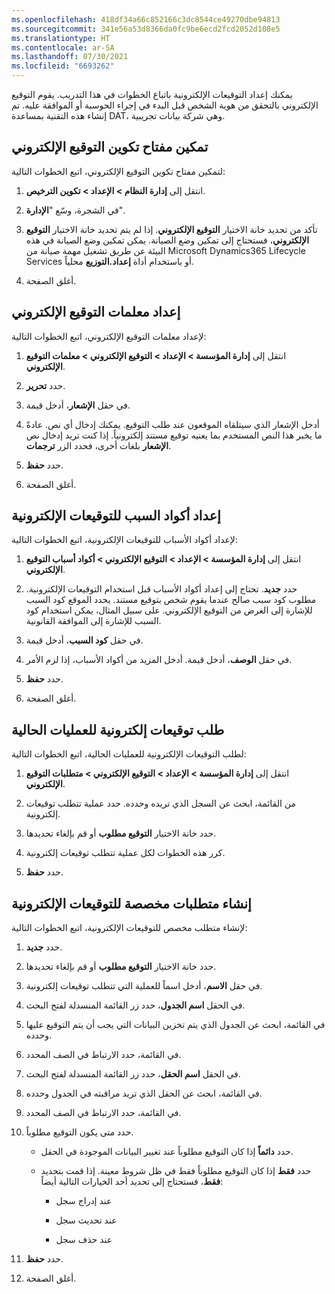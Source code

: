 ```yaml
---
ms.openlocfilehash: 418df34a66c852166c3dc8544ce49270dbe94813
ms.sourcegitcommit: 341e56a53d8366da0fc9be6ecd2fcd2052d108e5
ms.translationtype: HT
ms.contentlocale: ar-SA
ms.lasthandoff: 07/30/2021
ms.locfileid: "6693262"
---
```

يمكنك إعداد التوقيعات الإلكترونية باتباع الخطوات في هذا التدريب. يقوم التوقيع الإلكتروني بالتحقق من هوية الشخص قبل البدء في إجراء الحوسبة أو الموافقة عليه. تم إنشاء هذه التقنية بمساعدة DAT، وهي شركة بيانات تجريبية.

## <a name="enable-the-electronic-signature-configuration-key"></a>تمكين مفتاح تكوين التوقيع الإلكتروني

لتمكين مفتاح تكوين التوقيع الإلكتروني، اتبع الخطوات التالية:

1. انتقل إلى **إدارة النظام > الإعداد > تكوين الترخيص**.

1. في الشجرة، وسّع "**الإدارة**".

1. تأكد من تحديد خانة الاختيار **التوقيع الإلكتروني**. إذا لم يتم تحديد خانة الاختيار **التوقيع الإلكتروني**، فستحتاج إلى تمكين وضع الصيانة. يمكن تمكين وضع الصيانة في هذه البيئة عن طريق تشغيل مهمة صيانة من Microsoft Dynamics365 Lifecycle Services أو باستخدام أداة **إعداد.التوزيع** محلياً.

1. أغلق الصفحة.

## <a name="set-up-electronic-signature-parameters"></a>إعداد معلمات التوقيع الإلكتروني

لإعداد معلمات التوقيع الإلكتروني، اتبع الخطوات التالية:

1. انتقل إلى **إدارة المؤسسة > الإعداد > التوقيع الإلكتروني > معلمات التوقيع الإلكتروني**.

1. حدد **تحرير**.

1. في حقل **الإشعار‬**، أدخل قيمة.

1. أدخل الإشعار الذي سيتلقاه الموقعون عند طلب التوقيع.
يمكنك إدخال أي نص. عادةً ما يخبر هذا النص المستخدم بما يعنيه توقيع مستند إلكترونياً. إذا كنت تريد إدخال نص **الإشعار** بلغات أخرى، فحدد الزر **ترجمات**.

1. حدد **حفظ**.

1. أغلق الصفحة.

## <a name="set-up-reason-codes-for-electronic-signatures"></a>إعداد أكواد السبب للتوقيعات الإلكترونية

لإعداد أكواد الأسباب للتوقيعات الإلكترونية، اتبع الخطوات التالية:

1. انتقل إلى **إدارة المؤسسة > الإعداد > التوقيع الإلكتروني > أكواد أسباب التوقيع الإلكتروني**.

1. حدد **جديد**. تحتاج إلى إعداد أكواد الأسباب قبل استخدام التوقيعات الإلكترونية.
مطلوب كود سبب صالح عندما يقوم شخص بتوقيع مستند. يحدد الموقع كود السبب للإشارة إلى الغرض من التوقيع الإلكتروني. على سبيل المثال، يمكن استخدام كود السبب للإشارة إلى الموافقة القانونية.

1. في حقل **كود السبب‬**، أدخل قيمة.

1. في حقل **الوصف**، أدخل قيمة. أدخل المزيد من أكواد الأسباب، إذا لزم الأمر.

1. حدد **حفظ**.

1. أغلق الصفحة.

## <a name="require-electronic-signatures-for-existing-processes"></a>طلب توقيعات إلكترونية للعمليات الحالية

لطلب التوقيعات الإلكترونية للعمليات الحالية، اتبع الخطوات التالية:

1. انتقل إلى **إدارة المؤسسة > الإعداد > التوقيع الإلكتروني > متطلبات التوقيع الإلكتروني**.

1. من القائمة، ابحث عن السجل الذي تريده وحدده. حدد عملية تتطلب توقيعات إلكترونية.

1. حدد خانة الاختيار **التوقيع مطلوب** أو قم بإلغاء تحديدها.
  
1. كرر هذه الخطوات لكل عملية تتطلب توقيعات إلكترونية.

1. حدد **حفظ**.

## <a name="create-a-custom-requirement-for-electronic-signatures"></a>إنشاء متطلبات مخصصة للتوقيعات الإلكترونية

لإنشاء متطلب مخصص للتوقيعات الإلكترونية، اتبع الخطوات التالية:

1. حدد **جديد**.

1. حدد خانة الاختيار **التوقيع مطلوب** أو قم بإلغاء تحديدها.

1. في حقل **الاسم**، أدخل اسماً للعملية التي تتطلب توقيعات إلكترونية.

1. في الحقل **اسم الجدول**، حدد زر القائمة المنسدلة لفتح البحث.

1. في القائمة، ابحث عن الجدول الذي يتم تخزين البيانات التي يجب أن يتم التوقيع عليها وحدده.

1. في القائمة، حدد الارتباط في الصف المحدد.

1. في الحقل **اسم الحقل**، حدد زر القائمة المنسدلة لفتح البحث.

1. في القائمة، ابحث عن الحقل الذي تريد مراقبته في الجدول وحدده.

1. في القائمة، حدد الارتباط في الصف المحدد.

1. حدد متى يكون التوقيع مطلوباً.

    - حدد **دائماً** إذا كان التوقيع مطلوباً عند تغيير البيانات الموجودة في الحقل.

    - حدد **فقط** إذا كان التوقيع مطلوباً فقط في ظل شروط معينة.
    إذا قمت بتحديد **فقط**، فستحتاج إلى تحديد أحد الخيارات التالية أيضاً:

       - عند إدراج سجل

       - عند تحديث سجل

       - عند حذف سجل

1. حدد **حفظ**.

1. أغلق الصفحة.
